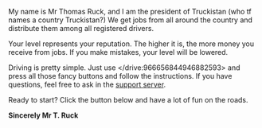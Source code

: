 My name is Mr Thomas Ruck, and I am the president of Truckistan (who tf names a country Truckistan?)
We get jobs from all around the country and distribute them among all registered drivers.

Your level represents your reputation. The higher it is, the more money you receive from jobs. If you make mistakes, your level will be lowered.

Driving is pretty simple. Just use </drive:966656844946882593> and press all those fancy buttons and follow the instructions.
If you have questions, feel free to ask in the [support server](https://discord.gg/FzAxtGTUhN).

Ready to start? Click the button below and have a lot of fun on the roads.

**Sincerely
Mr T. Ruck**

